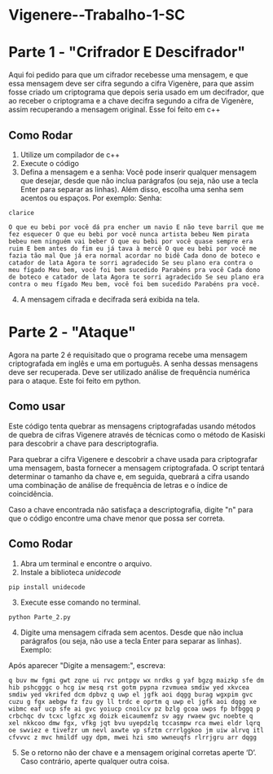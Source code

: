 # Vigenere--Trabalho-1-SC



#  Parte 1 - "Crifrador E Descifrador"

Aqui foi pedido para que um cifrador recebesse uma mensagem, e que essa mensagem
deve ser cifra segundo a cifra Vigenère, para que assim fosse criado um criptograma que
depois seria usado em um decifrador, que ao receber o criptograma e a chave decifra
segundo a cifra de Vigenère, assim recuperando a mensagem original. Esse foi feito em c++

## Como Rodar
1. Utilize um compilador de c++
2. Execute o código
3. Defina a mensagem e a senha: Você pode inserir qualquer mensagem que desejar, desde que não inclua parágrafos (ou seja, não use a tecla Enter para separar as linhas). Além disso, escolha uma senha sem acentos ou espaços. Por exemplo:
Senha:
```
clarice
```
```
O que eu bebi por você dá pra encher um navio E não teve barril que me fez esquecer O que eu bebi por você nunca artista bebeu Nem pirata bebeu nem ninguém vai beber O que eu bebi por você quase sempre era ruim E bem antes do fim eu já tava à mercê O que eu bebi por você me fazia tão mal Que já era normal acordar no bidê Cada dono de boteco e catador de lata Agora te sorri agradecido Se seu plano era contra o meu fígado Meu bem, você foi bem sucedido Parabéns pra você Cada dono de boteco e catador de lata Agora te sorri agradecido Se seu plano era contra o meu fígado Meu bem, você foi bem sucedido Parabéns pra você.
```
4. A mensagem cifrada e decifrada será exibida na tela.

# Parte 2 -  "Ataque"

Agora na parte 2 é requisitado que o programa recebe uma mensagem criptografada em inglês e uma em português. A senha dessas mensagens deve ser recuperada. Deve ser utilizado análise de frequência numérica para o ataque. Este foi feito em python. 
## Como usar

Este código tenta quebrar as mensagens criptografadas usando métodos de quebra de cifras Vigenere através de técnicas como o método de Kasiski para descobrir a chave para descriptografia.

Para quebrar a cifra Vigenere e descobrir a chave usada para criptografar uma mensagem, basta fornecer a mensagem criptografada. O script tentará determinar o tamanho da chave e, em seguida, quebrará a cifra usando uma combinação de análise de frequência de letras e o índice de coincidência.

Caso a chave encontrada não satisfaça a descriptografia, digite "n" para que o código encontre uma chave menor que possa ser correta.

## Como Rodar
1. Abra um terminal e encontre o arquivo.
2. Instale a biblioteca *unidecode*
```
pip install unidecode
```
3. Execute esse comando no terminal.
```
python Parte_2.py
```
4. Digite uma mensagem cifrada sem acentos. Desde que não inclua parágrafos (ou seja, não use a tecla Enter para separar as linhas). Exemplo:

Após aparecer "Digite a mensagem:", escreva:
```
q buv mw fgmi gwt zqne ui rvc pntpgv wx nrdks g yaf bgzg maizkp sfe dm hib pshcgggc o hcg iw mesq rst gotm pypna rzvmuea smdiw yed xkvcea smdiw yed vkrifed dcm dpbvz q uwp el jgfk aoi dqgg burag wgxpim gvc cuzu g fgx aebgw fz fzu gy ll trdc e oprtm q uwp el jgfk aoi dqgg xe wibmc eaf ucp sfe ai gvc yoiucp cnoilcv pz bzlg gcoa uwps fp bfbggq p crbchqc dv tcxc lgfzc xg doizk eicaumemfz sv agy rwaew gvc noebte q xel nkkcoo dmw fgx, vfkg jqt bvu uyepdzlq tccasmpw rca mwei eldr lqrq oe swviez e tivefzr um nevl axwte vp sfztm crrrlggkoo jm uiw alrvq itl cfvvvc z mvc hmildf ugy dpm, mwei hzi smo wwneuqfs rlrrjgru arr dqgg
```
5. Se o retorno não der chave e a mensagem original corretas aperte ‘D’. Caso contrário, aperte qualquer outra coisa. 

